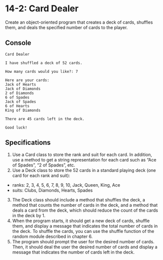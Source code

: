 # 14-2: Card Dealer
Create an object-oriented program that creates a deck of cards, shuffles them, and deals the specified number of cards to the player.
## Console
```
Card Dealer

I have shuffled a deck of 52 cards.

How many cards would you like?: 7

Here are your cards:
Jack of Hearts
Jack of Diamonds
2 of Diamonds
6 of Spades
Jack of Spades
6 of Hearts
King of Diamonds

There are 45 cards left in the deck.

Good luck!
```
## Specifications
1. Use a Card class to store the rank and suit for each card. In addition, use a method to get a string representation for each card such as “Ace of Spades”, “2 of Spades”, etc.
2. Use a Deck class to store the 52 cards in a standard playing deck (one card for each rank and suit):
- ranks: 2, 3, 4, 5, 6, 7, 8, 9, 10, Jack, Queen, King, Ace
- suits: Clubs, Diamonds, Hearts, Spades
3. The Deck class should include a method that shuffles the deck, a method that counts the number of cards in the deck, and a method that deals a card from the deck, which should reduce the count of the cards in the deck by 1.
4. When the program starts, it should get a new deck of cards, shuffle them, and display a message that indicates the total number of cards in the deck. To shuffle the cards, you can use the shuffle function of the random module described in chapter 6.
5. The program should prompt the user for the desired number of cards. Then, it should deal the user the desired number of cards and display a message that indicates the number of cards left in the deck.